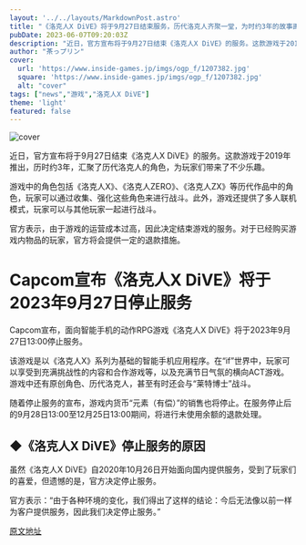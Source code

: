 ```yaml
---
layout: '../../layouts/MarkdownPost.astro'
title: "《洛克人X DiVE》将于9月27日结束服务，历代洛克人齐聚一堂，为时约3年的故事画上句号"
pubDate: 2023-06-07T09:20:03Z
description: "近日，官方宣布将于9月27日结束《洛克人X DiVE》的服务。这款游戏于2019年推出，历时约3年，汇聚了历代洛克人的角色，为玩家们带来了不少乐趣。"
author: "茶っプリン"
cover:
  url: 'https://www.inside-games.jp/imgs/ogp_f/1207382.jpg'
  square: 'https://www.inside-games.jp/imgs/ogp_f/1207382.jpg'
  alt: "cover"
tags: ["news","游戏","洛克人X DiVE"]
theme: 'light'
featured: false
---
```


![cover](https://www.inside-games.jp/imgs/ogp_f/1207382.jpg)

近日，官方宣布将于9月27日结束《洛克人X DiVE》的服务。这款游戏于2019年推出，历时约3年，汇聚了历代洛克人的角色，为玩家们带来了不少乐趣。

游戏中的角色包括《洛克人X》、《洛克人ZERO》、《洛克人ZX》等历代作品中的角色，玩家可以通过收集、强化这些角色来进行战斗。此外，游戏还提供了多人联机模式，玩家可以与其他玩家一起进行战斗。

官方表示，由于游戏的运营成本过高，因此决定结束游戏的服务。对于已经购买游戏内物品的玩家，官方将会提供一定的退款措施。

# Capcom宣布《洛克人X DiVE》将于2023年9月27日停止服务

Capcom宣布，面向智能手机的动作RPG游戏《洛克人X DiVE》将于2023年9月27日13:00停止服务。

该游戏是以《洛克人X》系列为基础的智能手机应用程序。在“if”世界中，玩家可以享受到充满挑战性的内容和合作游戏等，以及充满节日气氛的横向ACT游戏。游戏中还有原创角色、历代洛克人，甚至有时还会与“莱特博士”战斗。

随着停止服务的宣布，游戏内货币“元素（有偿）”的销售也将停止。在服务停止后的9月28日13:00至12月25日13:00期间，将进行未使用余额的退款处理。

## ◆《洛克人X DiVE》停止服务的原因

虽然《洛克人X DiVE》自2020年10月26日开始面向国内提供服务，受到了玩家们的喜爱，但遗憾的是，官方决定停止服务。

官方表示：“由于各种环境的变化，我们得出了这样的结论：今后无法像以前一样为客户提供服务，因此我们决定停止服务。”

  [原文地址](https://www.inside-games.jp/article/2023/06/07/146413.html)